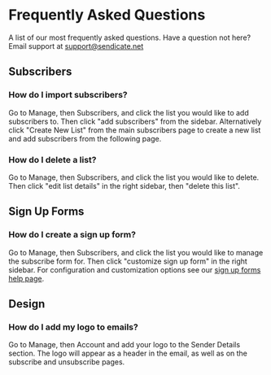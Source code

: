 # Frequently Asked Questions

A list of our most frequently asked questions.  Have a question not here?  Email support at support@sendicate.net

## Subscribers

### How do I import subscribers?

Go to Manage, then Subscribers, and click the list you would like to add subscribers to.  Then click "add subscribers" from the sidebar.  Alternatively click "Create New List" from the main subscribers page to create a new list and add subscribers from the following page.

### How do I delete a list?

Go to Manage, then Subscribers, and click the list you would like to delete.  Then click "edit list details" in the right sidebar, then "delete this list".


## Sign Up Forms

### How do I create a sign up form?

Go to Manage, then Subscribers, and click the list you would like to manage the subscribe form for.  Then click "customize sign up form" in the right sidebar.  For configuration and customization options see our [sign up forms help page](../subscribers).

## Design

### How do I add my logo to emails?

Go to Manage, then Account and add your logo to the Sender Details section.  The logo will appear as a header in the email, as well as on the subscribe and unsubscribe pages.
